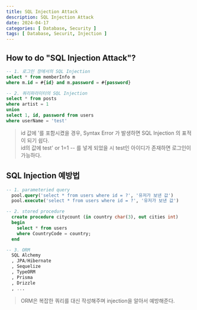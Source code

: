 ```yaml
---
title: SQL Injection Attack
description: SQL Injection Attack
date: 2024-04-17
categories: [ Database, Security ]
tags: [ Database, Securit, Injection ]
---
```


<h2>How to do "SQL Injection Attack"?</h2>

```sql
-- 1. 로그인 창에서의 SQL Injection 
select * from memberInfo m
where m.id = #{id} and m.password = #{password}

-- 2. 쿼리파라미터의 SQL Injection 
select * from posts
where artist = 1 
union
select 1, id, password from users
where userName = 'test' 
```
> id 값에 '를 포함시켰을 경우, Syntax Error 가 발생하면 SQL Injection 의 표적이 되기 쉽다.  
> id의 값에 test' or 1=1 -- 를 넣게 되었을 시 test인 아이디가 존재하면 로그인이 가능하다.  

<h2> SQL Injection 예방법 </h2>

```sql
-- 1. parameteried query
  pool.query('select * from users where id = ?', '유저가 보낸 값')
  pool.execute('select * from users where id = ?', '유저가 보낸 값')

-- 2. stored procedure 
  create procedure citycount (in country char(3), out cities int)
  begin 
    select * from users 
    where CountryCode = country; 
  end

-- 3. ORM
  SQL Alchemy
  , JPA/Hibernate
  , Sequelize
  , TypeORM
  , Prisma
  , Drizzle
  , ...
```
> ORM은 복잡한 쿼리를 대신 작성해주며 injection을 알아서 예방해준다.  
